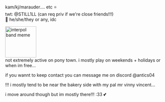 kam/kj/marauder.... etc ⭐
<br>
twt: @STILL1LL (can req priv if we're close friends!!!)
</br>
🥀 he/she/they or any, idc

<img src = "https://github.com/user-attachments/assets/165b0793-7dc3-40b2-8a75-19a473f6e7a7" alt = "interpol band meme" height = "100">
<br>
not extremely active on pony town. i mostly play on weekends + holidays or when im free...
</br>

if you wannt to keep contact you can message me on discord @antics04
<p>!!! i mostly tend to be near the bakery side with my pal mr vinny vincent...</p>
i move around though but im mostly there!!! :33
💕

<!---
antics04/antics04 is a ✨ special ✨ repository because its `README.md` (this file) appears on your GitHub profile.
You can click the Preview link to take a look at your changes.
--->
